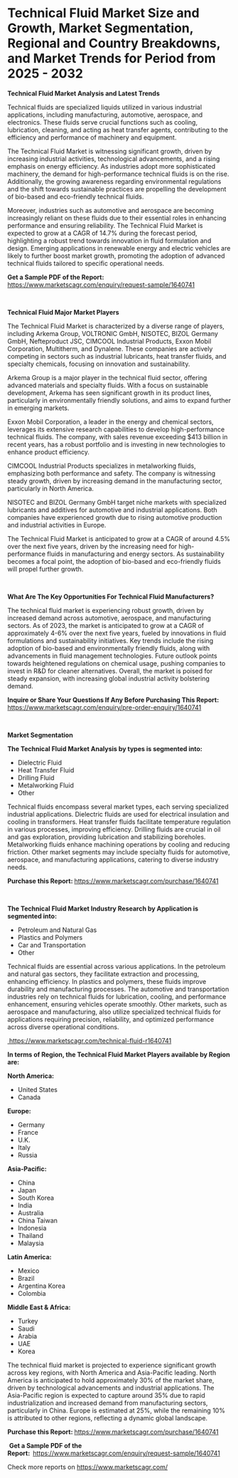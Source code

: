 <p><h1>Technical Fluid Market Size and Growth, Market Segmentation, Regional and Country Breakdowns, and Market Trends for Period from 2025 -  2032</h1></p><p><strong>Technical Fluid Market Analysis and Latest Trends</strong></p>
<p><p>Technical fluids are specialized liquids utilized in various industrial applications, including manufacturing, automotive, aerospace, and electronics. These fluids serve crucial functions such as cooling, lubrication, cleaning, and acting as heat transfer agents, contributing to the efficiency and performance of machinery and equipment.</p><p>The Technical Fluid Market is witnessing significant growth, driven by increasing industrial activities, technological advancements, and a rising emphasis on energy efficiency. As industries adopt more sophisticated machinery, the demand for high-performance technical fluids is on the rise. Additionally, the growing awareness regarding environmental regulations and the shift towards sustainable practices are propelling the development of bio-based and eco-friendly technical fluids.</p><p>Moreover, industries such as automotive and aerospace are becoming increasingly reliant on these fluids due to their essential roles in enhancing performance and ensuring reliability. The Technical Fluid Market is expected to grow at a CAGR of 14.7% during the forecast period, highlighting a robust trend towards innovation in fluid formulation and design. Emerging applications in renewable energy and electric vehicles are likely to further boost market growth, promoting the adoption of advanced technical fluids tailored to specific operational needs.</p></p>
<p><strong>Get a Sample PDF of the Report:&nbsp;</strong> <a href="https://www.marketscagr.com/enquiry/request-sample/1640741?utm_campaign=3228&utm_medium=2&utm_source=Github&utm_content=ia&utm_term=23032025&utm_id=technical-fluid">https://www.marketscagr.com/enquiry/request-sample/1640741</a></p>
<p>&nbsp;</p>
<p><strong>Technical Fluid Major Market Players</strong></p>
<p><p>The Technical Fluid Market is characterized by a diverse range of players, including Arkema Group, VOLTRONIC GmbH, NISOTEC, BIZOL Germany GmbH, Nefteproduct JSC, CIMCOOL Industrial Products, Exxon Mobil Corporation, Multitherm, and Dynalene. These companies are actively competing in sectors such as industrial lubricants, heat transfer fluids, and specialty chemicals, focusing on innovation and sustainability.</p><p>Arkema Group is a major player in the technical fluid sector, offering advanced materials and specialty fluids. With a focus on sustainable development, Arkema has seen significant growth in its product lines, particularly in environmentally friendly solutions, and aims to expand further in emerging markets.</p><p>Exxon Mobil Corporation, a leader in the energy and chemical sectors, leverages its extensive research capabilities to develop high-performance technical fluids. The company, with sales revenue exceeding $413 billion in recent years, has a robust portfolio and is investing in new technologies to enhance product efficiency.</p><p>CIMCOOL Industrial Products specializes in metalworking fluids, emphasizing both performance and safety. The company is witnessing steady growth, driven by increasing demand in the manufacturing sector, particularly in North America.</p><p>NISOTEC and BIZOL Germany GmbH target niche markets with specialized lubricants and additives for automotive and industrial applications. Both companies have experienced growth due to rising automotive production and industrial activities in Europe.</p><p>The Technical Fluid Market is anticipated to grow at a CAGR of around 4.5% over the next five years, driven by the increasing need for high-performance fluids in manufacturing and energy sectors. As sustainability becomes a focal point, the adoption of bio-based and eco-friendly fluids will propel further growth.</p></p>
<p>&nbsp;</p>
<p><strong>What Are The Key Opportunities For Technical Fluid Manufacturers?</strong></p>
<p><p>The technical fluid market is experiencing robust growth, driven by increased demand across automotive, aerospace, and manufacturing sectors. As of 2023, the market is anticipated to grow at a CAGR of approximately 4-6% over the next five years, fueled by innovations in fluid formulations and sustainability initiatives. Key trends include the rising adoption of bio-based and environmentally friendly fluids, along with advancements in fluid management technologies. Future outlook points towards heightened regulations on chemical usage, pushing companies to invest in R&D for cleaner alternatives. Overall, the market is poised for steady expansion, with increasing global industrial activity bolstering demand.</p></p>
<p><strong>Inquire or Share Your Questions If Any Before Purchasing This Report:</strong> <a href="https://www.marketscagr.com/enquiry/pre-order-enquiry/1640741?utm_campaign=3228&utm_medium=2&utm_source=Github&utm_content=ia&utm_term=23032025&utm_id=technical-fluid">https://www.marketscagr.com/enquiry/pre-order-enquiry/1640741</a></p>
<p>&nbsp;</p>
<p><strong>Market Segmentation</strong></p>
<p><strong>The Technical Fluid Market Analysis by types is segmented into:</strong></p>
<p><ul><li>Dielectric Fluid</li><li>Heat Transfer Fluid</li><li>Drilling Fluid</li><li>Metalworking Fluid</li><li>Other</li></ul></p>
<p><p>Technical fluids encompass several market types, each serving specialized industrial applications. Dielectric fluids are used for electrical insulation and cooling in transformers. Heat transfer fluids facilitate temperature regulation in various processes, improving efficiency. Drilling fluids are crucial in oil and gas exploration, providing lubrication and stabilizing boreholes. Metalworking fluids enhance machining operations by cooling and reducing friction. Other market segments may include specialty fluids for automotive, aerospace, and manufacturing applications, catering to diverse industry needs.</p></p>
<p><strong>Purchase this Report:&nbsp;</strong><a href="https://www.marketscagr.com/purchase/1640741?utm_campaign=3228&utm_medium=2&utm_source=Github&utm_content=ia&utm_term=23032025&utm_id=technical-fluid">https://www.marketscagr.com/purchase/1640741</a></p>
<p>&nbsp;</p>
<p><strong>The Technical Fluid Market Industry Research by Application is segmented into:</strong></p>
<p><ul><li>Petroleum and Natural Gas</li><li>Plastics and Polymers</li><li>Car and Transportation</li><li>Other</li></ul></p>
<p><p>Technical fluids are essential across various applications. In the petroleum and natural gas sectors, they facilitate extraction and processing, enhancing efficiency. In plastics and polymers, these fluids improve durability and manufacturing processes. The automotive and transportation industries rely on technical fluids for lubrication, cooling, and performance enhancement, ensuring vehicles operate smoothly. Other markets, such as aerospace and manufacturing, also utilize specialized technical fluids for applications requiring precision, reliability, and optimized performance across diverse operational conditions.</p></p>
<p><a href="https://www.marketscagr.com/technical-fluid-r1640741?utm_campaign=3228&utm_medium=2&utm_source=Github&utm_content=ia&utm_term=23032025&utm_id=technical-fluid">&nbsp;https://www.marketscagr.com/technical-fluid-r1640741</a></p>
<p><strong>In terms of Region, the Technical Fluid Market Players available by Region are:</strong></p>
<p>
    <p> <strong> North America: </strong>
        <ul>
            <li>United States</li>
            <li>Canada</li>
        </ul>
        </p> 
    <p> <strong> Europe: </strong>
        <ul>
            <li>Germany</li>
            <li>France</li>
            <li>U.K.</li>
            <li>Italy</li>
            <li>Russia</li>
        </ul>
        </p> 
    <p> <strong> Asia-Pacific: </strong>
        <ul>
            <li>China</li>
            <li>Japan</li>
            <li>South Korea</li>
            <li>India</li>
            <li>Australia</li>
            <li>China Taiwan</li>
            <li>Indonesia</li>
            <li>Thailand</li>
            <li>Malaysia</li>
        </ul>
        </p> 
    <p> <strong> Latin America: </strong>
        <ul>
            <li>Mexico</li>
            <li>Brazil</li>
            <li>Argentina Korea</li>
            <li>Colombia</li>
        </ul>
        </p> 
    <p> <strong> Middle East & Africa: </strong>
        <ul>
            <li>Turkey</li>
            <li>Saudi</li>
            <li>Arabia</li>
            <li>UAE</li>
            <li>Korea</li>
        </ul>
    </p>
    </p>
<p><p>The technical fluid market is projected to experience significant growth across key regions, with North America and Asia-Pacific leading. North America is anticipated to hold approximately 30% of the market share, driven by technological advancements and industrial applications. The Asia-Pacific region is expected to capture around 35% due to rapid industrialization and increased demand from manufacturing sectors, particularly in China. Europe is estimated at 25%, while the remaining 10% is attributed to other regions, reflecting a dynamic global landscape.</p></p>
<p><strong>Purchase this Report: </strong><a href="https://www.marketscagr.com/purchase/1640741?utm_campaign=3228&utm_medium=2&utm_source=Github&utm_content=ia&utm_term=23032025&utm_id=technical-fluid">https://www.marketscagr.com/purchase/1640741</a></p>
<p>&nbsp;<strong>Get a Sample PDF of the Report:&nbsp;&nbsp;</strong><a href="https://www.marketscagr.com/enquiry/request-sample/1640741?utm_campaign=3228&utm_medium=2&utm_source=Github&utm_content=ia&utm_term=23032025&utm_id=technical-fluid">https://www.marketscagr.com/enquiry/request-sample/1640741</a></p>
<p><strong></strong></p>
<p>Check more reports on <a href="https://www.marketscagr.com/?utm_campaign=3228&utm_medium=2&utm_source=Github&utm_content=ia&utm_term=23032025&utm_id=technical-fluid">https://www.marketscagr.com/</a></p>